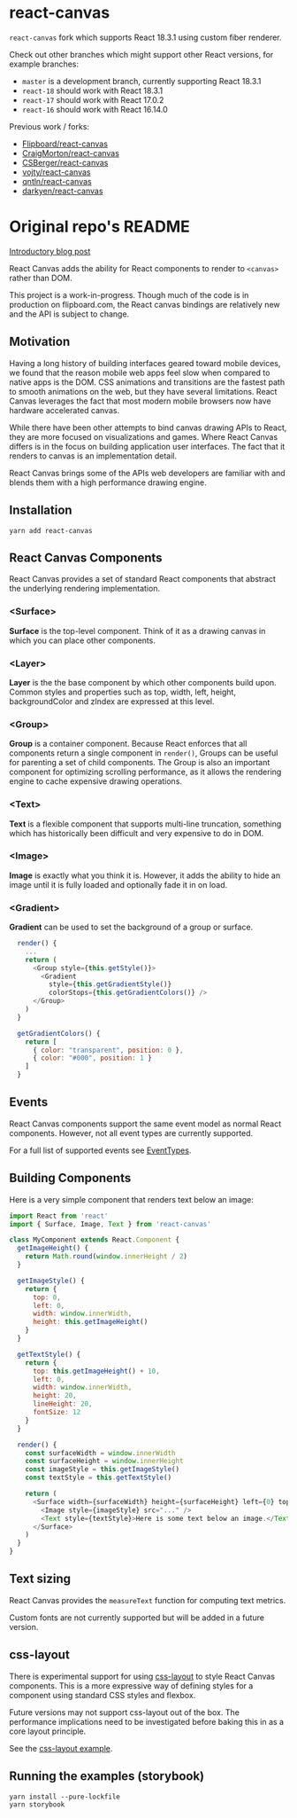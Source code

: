 # react-canvas

`react-canvas` fork which supports React 18.3.1 using custom fiber renderer.

Check out other branches which might support other React versions, for example branches:
- `master` is a development branch, currently supporting React 18.3.1
- `react-18` should work with React 18.3.1
- `react-17` should work with React 17.0.2
- `react-16` should work with React 16.14.0

Previous work / forks:

- [Flipboard/react-canvas](https://github.com/Flipboard/react-canvas)
- [CraigMorton/react-canvas](https://github.com/CraigMorton/react-canvas)
- [CSBerger/react-canvas](https://github.com/CSberger/react-canvas)
- [vojty/react-canvas](https://github.com/vojty/react-canvas)
- [qntln/react-canvas](https://github.com/qntln/react-canvas)
- [darkyen/react-canvas](https://github.com/darkyen/react-canvas)

# Original repo's README

[Introductory blog post](http://engineering.flipboard.com/2015/02/mobile-web)

React Canvas adds the ability for React components to render to `<canvas>` rather than DOM.

This project is a work-in-progress. Though much of the code is in production on flipboard.com, the React canvas bindings are relatively new and the API is subject to change.

## Motivation

Having a long history of building interfaces geared toward mobile devices, we found that the reason mobile web apps feel slow when compared to native apps is the DOM. CSS animations and transitions are the fastest path to smooth animations on the web, but they have several limitations. React Canvas leverages the fact that most modern mobile browsers now have hardware accelerated canvas.

While there have been other attempts to bind canvas drawing APIs to React, they are more focused on visualizations and games. Where React Canvas differs is in the focus on building application user interfaces. The fact that it renders to canvas is an implementation detail.

React Canvas brings some of the APIs web developers are familiar with and blends them with a high performance drawing engine.

## Installation

`yarn add react-canvas`

## React Canvas Components

React Canvas provides a set of standard React components that abstract the underlying rendering implementation.

### &lt;Surface&gt;

**Surface** is the top-level component. Think of it as a drawing canvas in which you can place other components.

### &lt;Layer&gt;

**Layer** is the the base component by which other components build upon. Common styles and properties such as top, width, left, height, backgroundColor and zIndex are expressed at this level.

### &lt;Group&gt;

**Group** is a container component. Because React enforces that all components return a single component in `render()`, Groups can be useful for parenting a set of child components. The Group is also an important component for optimizing scrolling performance, as it allows the rendering engine to cache expensive drawing operations.

### &lt;Text&gt;

**Text** is a flexible component that supports multi-line truncation, something which has historically been difficult and very expensive to do in DOM.

### &lt;Image&gt;

**Image** is exactly what you think it is. However, it adds the ability to hide an image until it is fully loaded and optionally fade it in on load.

### &lt;Gradient&gt;

**Gradient** can be used to set the background of a group or surface.

```javascript
  render() {
    ...
    return (
      <Group style={this.getStyle()}>
        <Gradient
          style={this.getGradientStyle()}
          colorStops={this.getGradientColors()} />
      </Group>
    )
  }

  getGradientColors() {
    return [
      { color: "transparent", position: 0 },
      { color: "#000", position: 1 }
    ]
  }
```

## Events

React Canvas components support the same event model as normal React components. However, not all event types are currently supported.

For a full list of supported events see [EventTypes](src/EventTypes.js).

## Building Components

Here is a very simple component that renders text below an image:

```javascript
import React from 'react'
import { Surface, Image, Text } from 'react-canvas'

class MyComponent extends React.Component {
  getImageHeight() {
    return Math.round(window.innerHeight / 2)
  }

  getImageStyle() {
    return {
      top: 0,
      left: 0,
      width: window.innerWidth,
      height: this.getImageHeight()
    }
  }

  getTextStyle() {
    return {
      top: this.getImageHeight() + 10,
      left: 0,
      width: window.innerWidth,
      height: 20,
      lineHeight: 20,
      fontSize: 12
    }
  }

  render() {
    const surfaceWidth = window.innerWidth
    const surfaceHeight = window.innerHeight
    const imageStyle = this.getImageStyle()
    const textStyle = this.getTextStyle()

    return (
      <Surface width={surfaceWidth} height={surfaceHeight} left={0} top={0}>
        <Image style={imageStyle} src="..." />
        <Text style={textStyle}>Here is some text below an image.</Text>
      </Surface>
    )
  }
}
```

## Text sizing

React Canvas provides the `measureText` function for computing text metrics.

Custom fonts are not currently supported but will be added in a future version.

## css-layout

There is experimental support for using [css-layout](https://github.com/facebook/css-layout) to style React Canvas components. This is a more expressive way of defining styles for a component using standard CSS styles and flexbox.

Future versions may not support css-layout out of the box. The performance implications need to be investigated before baking this in as a core layout principle.

See the [css-layout example](src/stories/CSS.stories.jsx).

## Running the examples (storybook)

```
yarn install --pure-lockfile
yarn storybook
```
